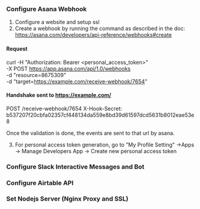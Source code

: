 ### Configure Asana Webhook
1. Configure a website and setup ssl
2. Create a webhook by running the command as described in the doc: https://asana.com/developers/api-reference/webhooks#create

#### Request
curl -H "Authorization: Bearer <personal_access_token>" \
-X POST https://app.asana.com/api/1.0/webhooks \
-d "resource=8675309" \
-d "target=https://example.com/receive-webhook/7654"

#### Handshake sent to https://example.com/
POST /receive-webhook/7654
X-Hook-Secret: b537207f20cbfa02357cf448134da559e8bd39d61597dcd5631b8012eae53e8

Once the validation is done, the events are sent to that url by asana.

3. For personal access token generation, go to "My Profile Setting" ->Apps -> Manage Developers App -> Create new personal access token

### Configure Slack Interactive Messages and Bot



### Configure Airtable API




### Set Nodejs Server (Nginx Proxy and SSL)
